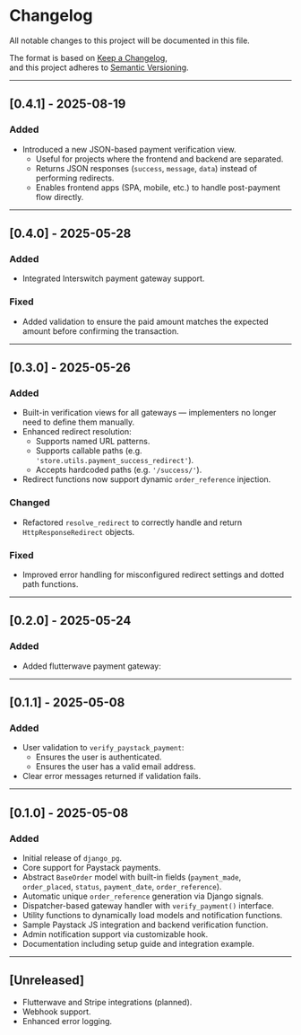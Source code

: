 # Changelog

All notable changes to this project will be documented in this file.

The format is based on [Keep a Changelog](https://keepachangelog.com/en/1.0.0/),  
and this project adheres to [Semantic Versioning](https://semver.org/spec/v2.0.0.html).

---

## [0.4.1] - 2025-08-19
### Added
- Introduced a new JSON-based payment verification view.
  - Useful for projects where the frontend and backend are separated.
  - Returns JSON responses (`success`, `message`, `data`) instead of performing redirects.
  - Enables frontend apps (SPA, mobile, etc.) to handle post-payment flow directly.
---

## [0.4.0] - 2025-05-28
### Added
- Integrated Interswitch payment gateway support.

### Fixed
- Added validation to ensure the paid amount matches the expected amount before confirming the transaction.

---

## [0.3.0] - 2025-05-26
### Added
- Built-in verification views for all gateways — implementers no longer need to define them manually.
- Enhanced redirect resolution:
  - Supports named URL patterns.
  - Supports callable paths (e.g. `'store.utils.payment_success_redirect'`).
  - Accepts hardcoded paths (e.g. `'/success/'`).
- Redirect functions now support dynamic `order_reference` injection.

### Changed
- Refactored `resolve_redirect` to correctly handle and return `HttpResponseRedirect` objects.

### Fixed
- Improved error handling for misconfigured redirect settings and dotted path functions.
---
## [0.2.0] - 2025-05-24
### Added
- Added flutterwave payment gateway:

---

## [0.1.1] - 2025-05-08
### Added
- User validation to `verify_paystack_payment`:
  - Ensures the user is authenticated.
  - Ensures the user has a valid email address.
- Clear error messages returned if validation fails.

---

## [0.1.0] - 2025-05-08

### Added
- Initial release of `django_pg`.
- Core support for Paystack payments.
- Abstract `BaseOrder` model with built-in fields (`payment_made`, `order_placed`, `status`, `payment_date`, `order_reference`).
- Automatic unique `order_reference` generation via Django signals.
- Dispatcher-based gateway handler with `verify_payment()` interface.
- Utility functions to dynamically load models and notification functions.
- Sample Paystack JS integration and backend verification function.
- Admin notification support via customizable hook.
- Documentation including setup guide and integration example.

---

## [Unreleased]

- Flutterwave and Stripe integrations (planned).
- Webhook support.
- Enhanced error logging.
